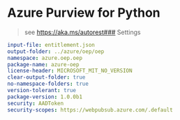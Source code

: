 # Azure Purview for Python

> see https://aka.ms/autorest### Settings

```yaml
input-file: entitlement.json
output-folder: ../azure/oep/oep
namespace: azure.oep.oep
package-name: azure-oep
license-header: MICROSOFT_MIT_NO_VERSION
clear-output-folder: true
no-namespace-folders: true
version-tolerant: true
package-version: 1.0.0b1
security: AADToken
security-scopes: https://webpubsub.azure.com/.default
```